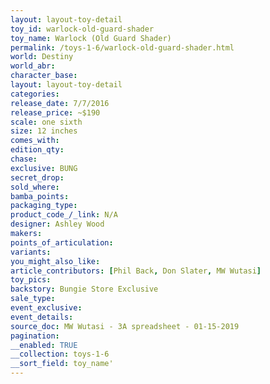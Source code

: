 ```yaml
---
layout: layout-toy-detail 
toy_id: warlock-old-guard-shader
toy_name: Warlock (Old Guard Shader)
permalink: /toys-1-6/warlock-old-guard-shader.html
world: Destiny
world_abr: 
character_base: 
layout: layout-toy-detail
categories: 
release_date: 7/7/2016
release_price: ~$190
scale: one sixth
size: 12 inches
comes_with: 
edition_qty: 
chase: 
exclusive: BUNG
secret_drop: 
sold_where: 
bamba_points: 
packaging_type: 
product_code_/_link: N/A
designer: Ashley Wood
makers: 
points_of_articulation: 
variants: 
you_might_also_like: 
article_contributors: [Phil Back, Don Slater, MW Wutasi]
toy_pics: 
backstory: Bungie Store Exclusive
sale_type: 
event_exclusive: 
event_details: 
source_doc: MW Wutasi - 3A spreadsheet - 01-15-2019
pagination: 
__enabled: TRUE
__collection: toys-1-6
__sort_field: toy_name'
---
```

